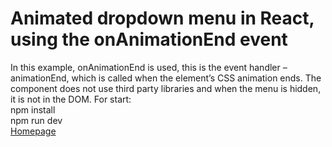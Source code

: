 # Animated dropdown menu in React, using the onAnimationEnd event
In this example, onAnimationEnd is used, this is the event handler – animationEnd, which is called when the element’s CSS animation ends. The component does not use third party libraries and when the menu is hidden, it is not in the DOM.
For start:\
npm install\
npm run dev\
[Homepage](https://shedov.top/animated-dropdown-menu-in-react/)
